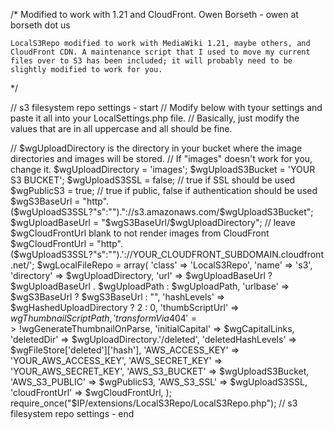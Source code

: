 /*
	Modified to work with 1.21 and CloudFront.
	Owen Borseth - owen at borseth dot us

	LocalS3Repo modified to work with MediaWiki 1.21, maybe others, and CloudFront CDN. A maintenance script that I used to move my current
	files over to S3 has been included; it will probably need to be slightly modified to work for you.
*/

// s3 filesystem repo settings - start
// Modify below with tyour settings and paste it all into your LocalSettings.php file.
// Basically, just modify the values that are in all uppercase and all should be fine.

// $wgUploadDirectory is the directory in your bucket where the image directories and images will be stored.
// If "images" doesn't work for you, change it.
$wgUploadDirectory = 'images';
$wgUploadS3Bucket = 'YOUR S3 BUCKET';
$wgUploadS3SSL = false; // true if SSL should be used
$wgPublicS3 = true; // true if public, false if authentication should be used
$wgS3BaseUrl = "http".($wgUploadS3SSL?"s":"")."://s3.amazonaws.com/$wgUploadS3Bucket";
$wgUploadBaseUrl = "$wgS3BaseUrl/$wgUploadDirectory";
// leave $wgCloudFrontUrl blank to not render images from CloudFront
$wgCloudFrontUrl = "http".($wgUploadS3SSL?"s":"").'://YOUR_CLOUDFRONT_SUBDOMAIN.cloudfront.net/';
$wgLocalFileRepo = array(
        'class' => 'LocalS3Repo',
        'name' => 's3',
        'directory' => $wgUploadDirectory,
        'url' => $wgUploadBaseUrl ? $wgUploadBaseUrl . $wgUploadPath : $wgUploadPath,
        'urlbase' => $wgS3BaseUrl ? $wgS3BaseUrl : "",
        'hashLevels' => $wgHashedUploadDirectory ? 2 : 0,
        'thumbScriptUrl' => $wgThumbnailScriptPath,
        'transformVia404' => !$wgGenerateThumbnailOnParse,
        'initialCapital' => $wgCapitalLinks,
        'deletedDir' => $wgUploadDirectory.'/deleted',
        'deletedHashLevels' => $wgFileStore['deleted']['hash'],
        'AWS_ACCESS_KEY' => 'YOUR_AWS_ACCESS_KEY',
        'AWS_SECRET_KEY' => 'YOUR_AWS_SECRET_KEY',
        'AWS_S3_BUCKET' => $wgUploadS3Bucket,
        'AWS_S3_PUBLIC' => $wgPublicS3,
        'AWS_S3_SSL' => $wgUploadS3SSL,
        'cloudFrontUrl' => $wgCloudFrontUrl,
);
require_once("$IP/extensions/LocalS3Repo/LocalS3Repo.php");
// s3 filesystem repo settings - end

